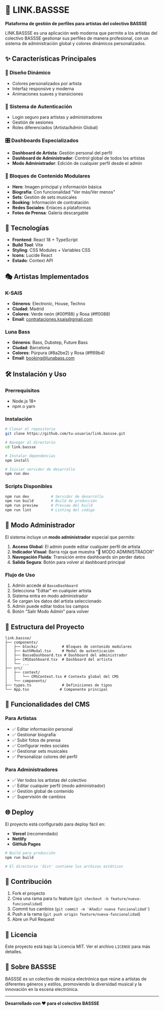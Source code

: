 # 🎵 LINK.BASSSE

**Plataforma de gestión de perfiles para artistas del colectivo BASSSE**

LINK.BASSSE es una aplicación web moderna que permite a los artistas del colectivo BASSSE gestionar sus perfiles de manera profesional, con un sistema de administración global y colores dinámicos personalizados.

## ✨ Características Principales

### 🎨 **Diseño Dinámico**
- Colores personalizados por artista
- Interfaz responsive y moderna
- Animaciones suaves y transiciones

### 🔐 **Sistema de Autenticación**
- Login seguro para artistas y administradores
- Gestión de sesiones
- Roles diferenciados (Artista/Admin Global)

### 🎛️ **Dashboards Especializados**
- **Dashboard de Artista**: Gestión personal del perfil
- **Dashboard de Administrador**: Control global de todos los artistas
- **Modo Administrador**: Edición de cualquier perfil desde el admin

### 📱 **Bloques de Contenido Modulares**
- **Hero**: Imagen principal y información básica
- **Biografía**: Con funcionalidad "Ver más/Ver menos"
- **Sets**: Gestión de sets musicales
- **Booking**: Información de contratación
- **Redes Sociales**: Enlaces a plataformas
- **Fotos de Prensa**: Galería descargable

## 🚀 Tecnologías

- **Frontend**: React 18 + TypeScript
- **Build Tool**: Vite
- **Styling**: CSS Modules + Variables CSS
- **Icons**: Lucide React
- **Estado**: Context API

## 🎭 Artistas Implementados

### K-SAIS
- **Géneros**: Electronic, House, Techno
- **Ciudad**: Madrid
- **Colores**: Verde neón (#00ff88) y Rosa (#ff0088)
- **Email**: contrataciones.ksais@gmail.com

### Luna Bass
- **Géneros**: Bass, Dubstep, Future Bass
- **Ciudad**: Barcelona
- **Colores**: Púrpura (#8a2be2) y Rosa (#ff69b4)
- **Email**: booking@lunabass.com

## 🛠️ Instalación y Uso

### Prerrequisitos
- Node.js 18+ 
- npm o yarn

### Instalación
```bash
# Clonar el repositorio
git clone https://github.com/tu-usuario/link.bassse.git

# Navegar al directorio
cd link.bassse

# Instalar dependencias
npm install

# Iniciar servidor de desarrollo
npm run dev
```

### Scripts Disponibles
```bash
npm run dev          # Servidor de desarrollo
npm run build        # Build de producción
npm run preview      # Preview del build
npm run lint         # Linting del código
```

## 🔧 Modo Administrador

El sistema incluye un **modo administrador** especial que permite:

1. **Acceso Global**: El admin puede editar cualquier perfil de artista
2. **Indicador Visual**: Barra roja que muestra "🔧 MODO ADMINISTRADOR"
3. **Navegación Fluida**: Transición entre dashboards sin perder datos
4. **Salida Segura**: Botón para volver al dashboard principal

### Flujo de Uso
1. Admin accede al `BasseDashboard`
2. Selecciona "Editar" en cualquier artista
3. Sistema entra en modo administrador
4. Se cargan los datos del artista seleccionado
5. Admin puede editar todos los campos
6. Botón "Salir Modo Admin" para volver

## 📁 Estructura del Proyecto

```
link.bassse/
├── components/
│   ├── blocks/           # Bloques de contenido modulares
│   ├── AuthModal.tsx     # Modal de autenticación
│   ├── BasseDashboard.tsx # Dashboard del administrador
│   ├── CMSDashboard.tsx  # Dashboard del artista
│   └── ...
├── src/
│   ├── context/
│   │   └── CMSContext.tsx # Contexto global del CMS
│   └── components/
├── types.ts              # Definiciones de tipos
└── App.tsx              # Componente principal
```

## 🎯 Funcionalidades del CMS

### Para Artistas
- ✅ Editar información personal
- ✅ Gestionar biografía
- ✅ Subir fotos de prensa
- ✅ Configurar redes sociales
- ✅ Gestionar sets musicales
- ✅ Personalizar colores del perfil

### Para Administradores
- ✅ Ver todos los artistas del colectivo
- ✅ Editar cualquier perfil (modo administrador)
- ✅ Gestión global de contenido
- ✅ Supervisión de cambios

## 🌐 Deploy

El proyecto está configurado para deploy fácil en:
- **Vercel** (recomendado)
- **Netlify**
- **GitHub Pages**

```bash
# Build para producción
npm run build

# El directorio 'dist' contiene los archivos estáticos
```

## 🤝 Contribución

1. Fork el proyecto
2. Crea una rama para tu feature (`git checkout -b feature/nueva-funcionalidad`)
3. Commit tus cambios (`git commit -m 'Añadir nueva funcionalidad'`)
4. Push a la rama (`git push origin feature/nueva-funcionalidad`)
5. Abre un Pull Request

## 📄 Licencia

Este proyecto está bajo la Licencia MIT. Ver el archivo `LICENSE` para más detalles.

## 🎵 Sobre BASSSE

BASSSE es un colectivo de música electrónica que reúne a artistas de diferentes géneros y estilos, promoviendo la diversidad musical y la innovación en la escena electrónica.

---

**Desarrollado con ❤️ para el colectivo BASSSE**
